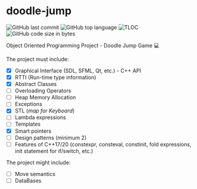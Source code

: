 # doodle-jump
![GitHub last commit](https://img.shields.io/github/last-commit/ralucatudor/doodle-jump.svg)
![GitHub top language](https://img.shields.io/github/languages/top/ralucatudor/doodle-jump.svg)
![TLOC](https://tokei.rs/b1/github/ralucatudor/doodle-jump)
![GitHub code size in bytes](https://img.shields.io/github/languages/code-size/ralucatudor/doodle-jump.svg)

Object Oriented Programming Project - Doodle Jump Game :computer:

The project must include:
- [x] Graphical Interface (SDL, SFML, Qt, etc.) - C++ API 
- [x] RTTI (Run-time type information)
- [x] Abstract Classes
- [ ] Overloading Operators
- [ ] Heap Memory Allocation
- [ ] Exceptions
- [x] STL (_map for Keyboard_)
- [ ] Lambda expressions
- [ ] Templates
- [x] Smart pointers
- [ ] Design patterns (minimum 2)
- [ ] Features of C++17/20 (constexpr, consteval, constinit, fold expressions, init statement for if/switch, etc.)

The project might include:
- [ ] Move semantics
- [ ] DataBases
